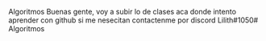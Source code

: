 Algoritmos
Buenas gente, voy a subir lo de clases aca donde intento aprender con github si me nesecitan contactenme por discord Lilith#1050# Algoritmos
